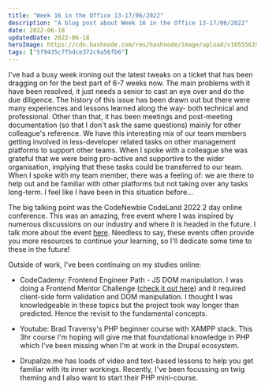```yaml
---
title: "Week 16 in the Office 13-17/06/2022"
description: "A blog post about Week 16 in the Office 13-17/06/2022"
date: 2022-06-18
updatedDate: 2022-06-18
heroImage: https://cdn.hashnode.com/res/hashnode/image/upload/v1655561940823/WJayodD4F.jpg
tags: ["5f9435c7fbdce372c9a56fb6"]
---
```


I've had a busy week ironing out the latest tweaks on a ticket that has been dragging on for the best part of 6-7 weeks now. The main problems with it have been resolved, it just needs a senior to cast an eye over and do the due diligence. The history of this issue has been drawn out but there were many experiences and lessons learned along the way- both technical and professional. 
Other than that, it has been meetings and post-meeting documentation (so that I don't ask the same questions) mainly for other colleague's reference. We have this interesting mix of our team members getting involved in less-developer related tasks on other management platforms to support other teams. When I spoke with a colleague she was grateful that we were being pro-active and supportive to the wider organisation, implying that these tasks could be transferred to our team. When I spoke with my team member, there was a feeling of: we are there to help out and be familiar with other platforms but not taking over any tasks long-term. I feel like I have been in this situation before...

The big talking point was the CodeNewbie CodeLand 2022 2 day online conference. This was an amazing, free event where I was inspired by numerous discussions on our industry and where it is headed in the future. I talk more about the event [here](https://the-dog-can-blog.hashnode.dev/codeland-2022-online-event-16-17062022). Needless to say, these events often provide you more resources to continue your learning, so I'll dedicate some time to these in the future!

Outside of work, I've been continuing on my studies online:

- CodeCademy: Frontend Engineer Path - JS DOM manipulation. I was doing a Frontend Mentor Challenge ([check it out here](https://github.com/wkan17012021/base-apparel-coming-soon-master)) and it required client-side form validation and DOM manipulation. I thought I was knowledgeable in these topics but the project took way longer than predicted. Hence the revisit to the fundamental concepts.

- Youtube: Brad Traversy's PHP beginner course with XAMPP stack. This 3hr course I'm hoping will give me that foundational knowledge in PHP which I've been missing when I'm at work in the Drupal ecosystem. 

- Drupalize.me has loads of video and text-based lessons to help you get familiar with its inner workings. Recently, I've been focussing on twig theming and I also want to start their PHP mini-course. 




